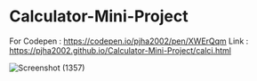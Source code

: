 # Calculator-Mini-Project
For Codepen : https://codepen.io/pjha2002/pen/XWErQqm
Link : https://pjha2002.github.io/Calculator-Mini-Project/calci.html

![Screenshot (1357)](https://user-images.githubusercontent.com/88606641/176027270-d7be3b2e-7de3-486e-8ca0-935c02535e9b.png)
